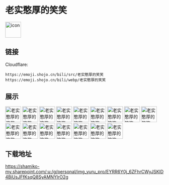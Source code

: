 # 老实憨厚的笑笑
<img src="https://emoji.shojo.cn/bili/src/老实憨厚的笑笑/icon.png" width="50" height="50" alt="icon">

## 链接
Cloudflare:
```
https://emoji.shojo.cn/bili/src/老实憨厚的笑笑
https://emoji.shojo.cn/bili/webp/老实憨厚的笑笑
```
## 展示
<img src="https://emoji.shojo.cn/bili/src/老实憨厚的笑笑/老实憨厚的笑笑-你是？.png" width="50" height="50" alt="老实憨厚的笑笑-你是？">
<img src="https://emoji.shojo.cn/bili/src/老实憨厚的笑笑/老实憨厚的笑笑-懂你意思.png" width="50" height="50" alt="老实憨厚的笑笑-懂你意思">
<img src="https://emoji.shojo.cn/bili/src/老实憨厚的笑笑/老实憨厚的笑笑-研发开始.png" width="50" height="50" alt="老实憨厚的笑笑-研发开始">
<img src="https://emoji.shojo.cn/bili/src/老实憨厚的笑笑/老实憨厚的笑笑-啊.png" width="50" height="50" alt="老实憨厚的笑笑-啊">
<img src="https://emoji.shojo.cn/bili/src/老实憨厚的笑笑/老实憨厚的笑笑-喂喂喂.png" width="50" height="50" alt="老实憨厚的笑笑-喂喂喂">
<img src="https://emoji.shojo.cn/bili/src/老实憨厚的笑笑/老实憨厚的笑笑-立大功.png" width="50" height="50" alt="老实憨厚的笑笑-立大功">
<img src="https://emoji.shojo.cn/bili/src/老实憨厚的笑笑/老实憨厚的笑笑-寄.png" width="50" height="50" alt="老实憨厚的笑笑-寄">
<img src="https://emoji.shojo.cn/bili/src/老实憨厚的笑笑/老实憨厚的笑笑-笑.png" width="50" height="50" alt="老实憨厚的笑笑-笑">
<img src="https://emoji.shojo.cn/bili/src/老实憨厚的笑笑/老实憨厚的笑笑-别急.png" width="50" height="50" alt="老实憨厚的笑笑-别急">
<img src="https://emoji.shojo.cn/bili/src/老实憨厚的笑笑/老实憨厚的笑笑-你等着.png" width="50" height="50" alt="老实憨厚的笑笑-你等着">
<img src="https://emoji.shojo.cn/bili/src/老实憨厚的笑笑/老实憨厚的笑笑-亏贼.png" width="50" height="50" alt="老实憨厚的笑笑-亏贼">
<img src="https://emoji.shojo.cn/bili/src/老实憨厚的笑笑/老实憨厚的笑笑-尴尬.png" width="50" height="50" alt="老实憨厚的笑笑-尴尬">
<img src="https://emoji.shojo.cn/bili/src/老实憨厚的笑笑/老实憨厚的笑笑-突突突.png" width="50" height="50" alt="老实憨厚的笑笑-突突突">
<img src="https://emoji.shojo.cn/bili/src/老实憨厚的笑笑/老实憨厚的笑笑-瑞斯拜.png" width="50" height="50" alt="老实憨厚的笑笑-瑞斯拜">
<img src="https://emoji.shojo.cn/bili/src/老实憨厚的笑笑/老实憨厚的笑笑-天克.png" width="50" height="50" alt="老实憨厚的笑笑-天克">
<img src="https://emoji.shojo.cn/bili/src/老实憨厚的笑笑/老实憨厚的笑笑-太涩啦.png" width="50" height="50" alt="老实憨厚的笑笑-太涩啦">

## 下载地址

https://shamiko-my.sharepoint.com/:u:/g/personal/img_yuru_pro/EYRR6Y0j_6ZFhrCWyJSKlD4BiUsJFfKsqQ8SyAMNYlrO2g